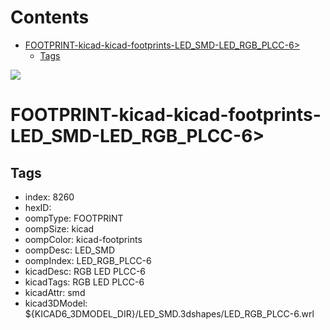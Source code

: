



Contents
========

* [FOOTPRINT-kicad-kicad-footprints-LED_SMD-LED_RGB_PLCC-6>](#footprint-kicad-kicad-footprints-led_smd-led_rgb_plcc-6)
	* [Tags](#tags)
  
![][im]
# FOOTPRINT-kicad-kicad-footprints-LED_SMD-LED_RGB_PLCC-6>

## Tags

- index: 8260
- hexID: 
- oompType: FOOTPRINT
- oompSize: kicad
- oompColor: kicad-footprints
- oompDesc: LED_SMD
- oompIndex: LED_RGB_PLCC-6
- kicadDesc: RGB LED PLCC-6
- kicadTags: RGB LED PLCC-6
- kicadAttr: smd
- kicad3DModel: ${KICAD6_3DMODEL_DIR}/LED_SMD.3dshapes/LED_RGB_PLCC-6.wrl



[im]: image.png
